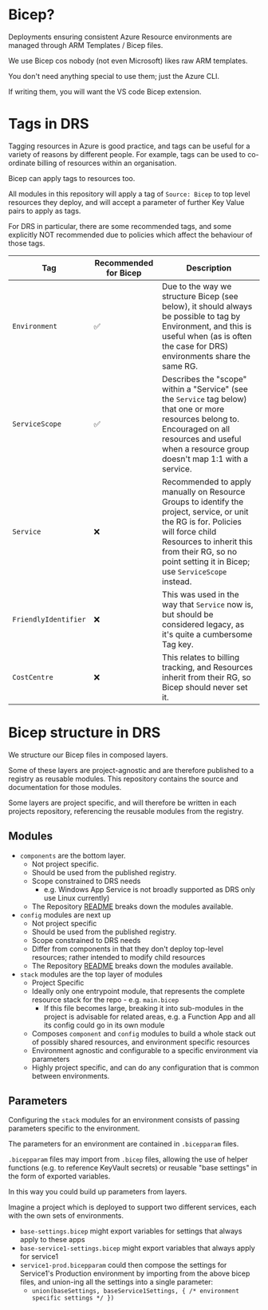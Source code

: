 # Bicep?

Deployments ensuring consistent Azure Resource environments are managed through ARM Templates / Bicep files.

We use Bicep cos nobody (not even Microsoft) likes raw ARM templates.

You don't need anything special to use them; just the Azure CLI.

If writing them, you will want the VS code Bicep extension.

# Tags in DRS

Tagging resources in Azure is good practice, and tags can be useful for a variety of reasons by different people. For example, tags can be used to co-ordinate billing of resources within an organisation.

Bicep can apply tags to resources too.

All modules in this repository will apply a tag of `Source: Bicep` to top level resources they deploy, and will accept a parameter of further Key Value pairs to apply as tags.

For DRS in particular, there are some recommended tags, and some explicitly NOT recommended due to policies which affect the behaviour of those tags.

Tag | Recommended for Bicep | Description
-|-|-
`Environment` | ✅ | Due to the way we structure Bicep (see below), it should always be possible to tag by Environment, and this is useful when (as is often the case for DRS) environments share the same RG.
`ServiceScope` | ✅ | Describes the "scope" within a "Service" (see the `Service` tag below) that one or more resources belong to. Encouraged on all resources and useful when a resource group doesn't map 1:1 with a service.
`Service` | ❌ | Recommended to apply manually on Resource Groups to identify the project, service, or unit the RG is for. Policies will force child Resources to inherit this from their RG, so no point setting it in Bicep; use `ServiceScope` instead.
`FriendlyIdentifier` | ❌ | This was used in the way that `Service` now is, but should be considered legacy, as it's quite a cumbersome Tag key.
`CostCentre` | ❌ | This relates to billing tracking, and Resources inherit from their RG, so Bicep should never set it.

# Bicep structure in DRS

We structure our Bicep files in composed layers.

Some of these layers are project-agnostic and are therefore published to a registry as reusable modules. This repository contains the source and documentation for those modules.

Some layers are project specific, and will therefore be written in each projects repository, referencing the reusable modules from the registry.

## Modules

- `components` are the bottom layer.
    - Not project specific.
    - Should be used from the published registry.
    - Scope constrained to DRS needs
        - e.g. Windows App Service is not broadly supported as DRS only use Linux currently)
    - The Repository [README](../README.md) breaks down the modules available.
- `config` modules are next up
    - Not project specific
    - Should be used from the published registry.
    - Scope constrained to DRS needs
    - Differ from components in that they don't deploy top-level resources; rather intended to modify child resources
    - The Repository [README](../README.md) breaks down the modules available.
- `stack` modules are the top layer of modules
  - Project Specific
  - Ideally only one entrypoint module, that represents the complete resource stack for the repo - e.g. `main.bicep`
      - If this file becomes large, breaking it into sub-modules in the project is advisable for related areas, e.g. a Function App and all its config could go in its own module
  - Composes `component` and `config` modules to build a whole stack out of possibly shared resources, and environment specific resources
  - Environment agnostic and configurable to a specific environment via parameters
  - Highly project specific, and can do any configuration that is common between environments.

## Parameters

Configuring the `stack` modules for an environment consists of passing parameters specific to the environment.

The parameters for an environment are contained in `.bicepparam` files.

`.bicepparam` files may import from `.bicep` files, allowing the use of helper functions (e.g. to reference KeyVault secrets) or reusable "base settings" in the form of exported variables.

In this way you could build up parameters from layers.

Imagine a project which is deployed to support two different services, each with the own sets of environments.

- `base-settings.bicep` might export variables for settings that always apply to these apps
- `base-service1-settings.bicep` might export variables that always apply for service1
- `service1-prod.bicepparam` could then compose the settings for Service1's Production environment by importing from the above bicep files, and union-ing all the settings into a single parameter:
    - `union(baseSettings, baseService1Settings, { /* environment specific settings */ })`